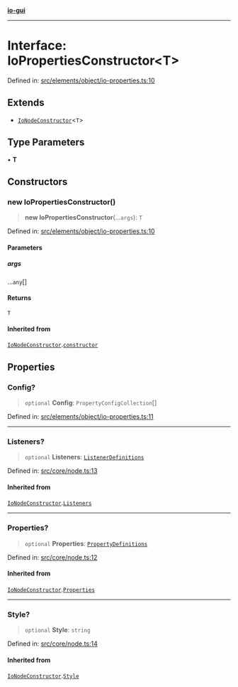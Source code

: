 [**io-gui**](../README.md)

***

# Interface: IoPropertiesConstructor\<T\>

Defined in: [src/elements/object/io-properties.ts:10](https://github.com/io-gui/io/blob/main/src/elements/object/io-properties.ts#L10)

## Extends

- [`IoNodeConstructor`](IoNodeConstructor.md)\<`T`\>

## Type Parameters

• **T**

## Constructors

### new IoPropertiesConstructor()

> **new IoPropertiesConstructor**(...`args`): `T`

Defined in: [src/elements/object/io-properties.ts:10](https://github.com/io-gui/io/blob/main/src/elements/object/io-properties.ts#L10)

#### Parameters

##### args

...`any`[]

#### Returns

`T`

#### Inherited from

[`IoNodeConstructor`](IoNodeConstructor.md).[`constructor`](IoNodeConstructor.md#constructors)

## Properties

### Config?

> `optional` **Config**: `PropertyConfigCollection`[]

Defined in: [src/elements/object/io-properties.ts:11](https://github.com/io-gui/io/blob/main/src/elements/object/io-properties.ts#L11)

***

### Listeners?

> `optional` **Listeners**: [`ListenerDefinitions`](../type-aliases/ListenerDefinitions.md)

Defined in: [src/core/node.ts:13](https://github.com/io-gui/io/blob/main/src/core/node.ts#L13)

#### Inherited from

[`IoNodeConstructor`](IoNodeConstructor.md).[`Listeners`](IoNodeConstructor.md#listeners)

***

### Properties?

> `optional` **Properties**: [`PropertyDefinitions`](../type-aliases/PropertyDefinitions.md)

Defined in: [src/core/node.ts:12](https://github.com/io-gui/io/blob/main/src/core/node.ts#L12)

#### Inherited from

[`IoNodeConstructor`](IoNodeConstructor.md).[`Properties`](IoNodeConstructor.md#properties)

***

### Style?

> `optional` **Style**: `string`

Defined in: [src/core/node.ts:14](https://github.com/io-gui/io/blob/main/src/core/node.ts#L14)

#### Inherited from

[`IoNodeConstructor`](IoNodeConstructor.md).[`Style`](IoNodeConstructor.md#style)
